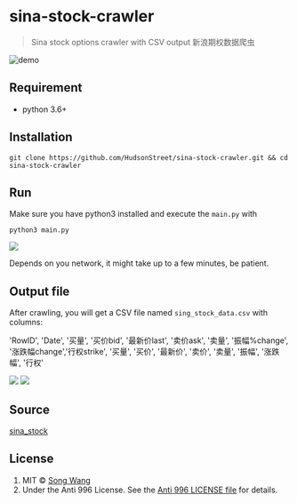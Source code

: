 # sina-stock-crawler
> Sina stock options crawler with CSV output 新浪期权数据爬虫

![demo](https://user-images.githubusercontent.com/19645990/30264586-26db6dfa-96a7-11e7-9fa3-10202f26a90f.png)

## Requirement
* python 3.6+

## Installation
```
git clone https://github.com/HudsonStreet/sina-stock-crawler.git && cd sina-stock-crawler 
```

## Run
Make sure you have python3 installed and execute the `main.py` with
```
python3 main.py
```
![](https://user-images.githubusercontent.com/19645990/30264451-b5f1b04a-96a6-11e7-9400-4f139714e016.png)

Depends on you network, it might take up to a few minutes, be patient.

## Output file
After crawling, you will get a CSV file named `sing_stock_data.csv` with columns:

'RowID', 'Date', '买量', '买价bid', '最新价last', '卖价ask', '卖量', '振幅%change', '涨跌幅change','行权strike', '买量', '买价', '最新价', '卖价', '卖量', '振幅', '涨跌幅', '行权'

![](https://github.com/HudsonStreet/sina-stock-crawler/blob/master/screenshots/screen_shot_HS.jpg?raw=true)
![](https://github.com/HudsonStreet/sina-stock-crawler/blob/master/screenshots/HS_DATA_SAMPLE.jpg?raw=true)

## Source
[sina_stock](http://stock.finance.sina.com.cn/option/quotes.html)

## License
1. MIT © [Song Wang](https://songwang.io)
2. Under the Anti 996 License. See the [Anti 996 LICENSE file](https://github.com/HudsonStreet/sina-stock-crawler/blob/master/LICENSE_996) for details.
